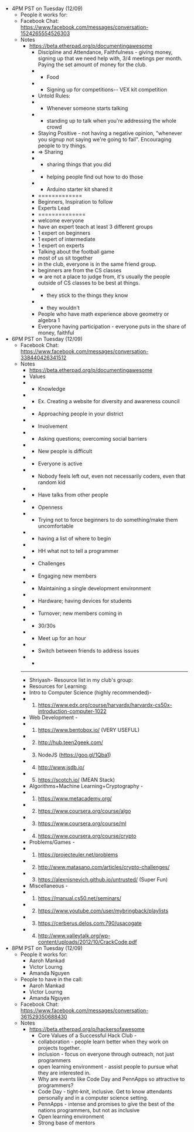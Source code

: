 - 4PM PST on Tuesday (12/09)
  - People it works for:
  - Facebook Chat: https://www.facebook.com/messages/conversation-1524265554526303
  - Notes
    - https://beta.etherpad.org/p/documentingawesome
      - Discipline and Attendance, Faithfulness - giving money, signing up that
        we need help with, 3/4 meetings per month. Paying the set amount of
        money for the club.
      - - Food
      - - Signing up for competitions-- VEX kit competition
      - Untold Rules:
      - - Whenever someone starts talking
      - - standing up to talk when you're addressing the whole crowd
      - Staying Positive - not having a negative opinion, "whenever you signup
        not saying we're going to fail". Encouraging people to try things.
      - => Sharing
      - - sharing things that you did
      - - helping people find out how to do those
      - - Arduino starter kit shared it
      - =============
      - Beginners, Inspiration to follow
      - Experts Lead
      - ==============
      - welcome everyone
      - have an expert teach at least 3 different groups
      - 1 expert on beginners
      - 1 expert of intermediate
      - 1 expert on experts
      - Talking about the football game
      - most of us sit together
      - in the club, everyone is in the same friend group.
      - beginners are from the CS classes
      - => are not a place to judge from, it's usually the people outside of CS
        classes to be best at things.
      - - they stick to the things they know
      - - they wouldn't
      - People who have math experience above geometry or algebra 1
      - Everyone having participation - everyone puts in the share of money,
        faithful
- 6PM PST on Tuesday (12/09)
  - Facebook Chat: https://www.facebook.com/messages/conversation-338440426341512
  - Notes
    - https://beta.etherpad.org/p/documentingawesome
    - Values
    - * Knowledge
    - * Ex. Creating a website for diversity and awareness council
    - * Approaching people in your district
    - * Involvement
    - * Asking questions; overcoming social barriers
    - * New people is difficult
    - * Everyone is active
    - * Nobody feels left out, even not necessarily coders, even that random kid
    - * Have talks from other people
    - * Openness
    - * Trying not to force beginners to do something/make them uncomfortable
    - * having a list of where to begin
    - * HH what not to tell a programmer
    - * Challenges
    - * Engaging new members
    - * Maintaining a single development environment
    - * Hardware; having devices for students
    - * Turnover; new members coming in
    - * 30/30s
    - * Meet up for an hour
    - * Switch between friends to address issues
    - *
    - ----------------------------------------------------------
    - Shriyash- Resource list in my club's group:
    - Resources for Learning:
    - Intro to Computer Science (highly recommended)-
    - 1. https://www.edx.org/course/harvardx/harvardx-cs50x-introduction-computer-1022
    - Web Development -
    - 1. https://www.bentobox.io/ (VERY USEFUL)
    - 2. http://hub.teen2geek.com/
    - 3. NodeJS (https://goo.gl/1Qba1)
    - 4. http://www.jsdb.io/
    - 5. https://scotch.io/ (MEAN Stack)
    - Algorithms+Machine Learning+Cryptography -
    - 1. https://www.metacademy.org/
    - 2. https://www.coursera.org/course/algo
    - 3. https://www.coursera.org/course/ml
    - 4. https://www.coursera.org/course/crypto
    - Problems/Games -
    - 1. https://projecteuler.net/problems
    - 2. http://www.matasano.com/articles/crypto-challenges/
    - 3. https://alexnisnevich.github.io/untrusted/ (Super Fun)
    - Miscellaneous -
    - 1. https://manual.cs50.net/seminars/
    - 2. https://www.youtube.com/user/mybringback/playlists
    - 3. https://cerberus.delos.com:790/usacogate
    - 4. http://www.valleytalk.org/wp-content/uploads/2012/10/CrackCode.pdf
- 8PM PST on Tuesday (12/09)
  - People it works for:
    - Aaroh Mankad
    - Victor Lourng
    - Amanda Nguyen
  - People to have in the call:
    - Aaroh Mankad
    - Victor Lourng
    - Amanda Nguyen
  - Facebook Chat: https://www.facebook.com/messages/conversation-361529350688430
  - Notes
    - https://beta.etherpad.org/p/hackersofawesome
      - Core Values of a Successful Hack Club -
      - collaboration - people learn better when they work on projects together.
      - inclusion - focus on everyone through outreach, not just programmers
      - open learning environment - assist people to pursue what they are
        interested in.
      - Why are events like Code Day and PennApps so attractive to programmers?
      - Code Day - tight-knit, inclusive. Get to know attendants personally and
        in a computer science setting.
      - PennApps - intense and promises to give the best of the nations
        programmers, but not as inclusive
      - Open learning environment
      - Strong base of mentors
